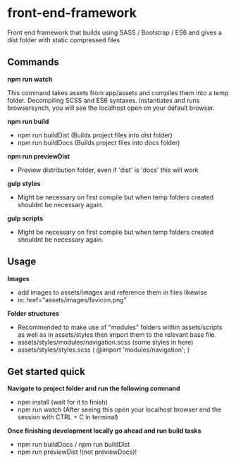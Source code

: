# front-end-framework
Front end framework that builds using SASS / Bootstrap / ES6 and gives a dist folder with static compressed files

## Commands
**npm run watch**

This command takes assets from app/assets and compiles them into a temp folder. Decompiling SCSS and ES6 syntaxes. Instantiates and runs browsersynch, you will see the localhost open on your default browser.

**npm run build**
* npm run buildDist (Builds project files into dist folder)
* npm run buildDocs (Builds project files into docs folder)

**npm run previewDist**
* Preview distribution folder, even if 'dist' is 'docs' this will work

**gulp styles**
* Might be necessary on first compile but when temp folders created shouldnt be necessary again.

**gulp scripts**
* Might be necessary on first compile but when temp folders created shouldnt be necessary again.

## Usage
**Images**
* add images to assets/images and reference them in files likewise
* ie: href="assets/images/favicon.png"

**Folder structures**
* Recommended to make use of "modules" folders within assets/scripts as well as in assets/styles then import them to the relevant base file. 
* assets/styles/modules/navigation.scss (some styles in here)
* assets/styles/styles.scss ( @import 'modules/navigation'; )

## Get started quick
**Navigate to project folder and run the following command**
* npm install (wait for it to finish)
* npm run watch (After seeing this open your localhost browser end the session with CTRL + C in terminal)

**Once finishing development locally go ahead and run build tasks**
* npm run buildDocs / npm run buildDist
* npm run previewDist !(not previewDocs)!
